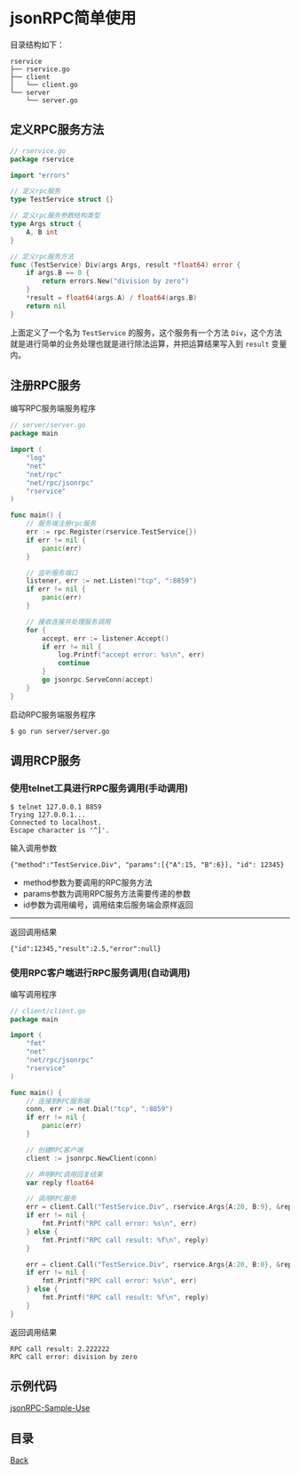 # jsonRPC简单使用

目录结构如下：

```shell
rservice
├── rservice.go
├── client
│   └── client.go
└── server
    └── server.go

```

## 定义RPC服务方法

```go
// rservice.go
package rservice

import "errors"

// 定义rpc服务
type TestService struct {}

// 定义rpc服务参数结构类型
type Args struct {
	A, B int
}

// 定义rpc服务方法
func (TestService) Div(args Args, result *float64) error {
	if args.B == 0 {
		return errors.New("division by zero")
	}
	*result = float64(args.A) / float64(args.B)
	return nil
}
```

上面定义了一个名为 `TestService` 的服务，这个服务有一个方法 `Div`，这个方法就是进行简单的业务处理也就是进行除法运算，并把运算结果写入到 `result` 变量内。

## 注册RPC服务

编写RPC服务端服务程序

```go
// server/server.go
package main

import (
	"log"
	"net"
	"net/rpc"
	"net/rpc/jsonrpc"
	"rservice"
)

func main() {
	// 服务端注册rpc服务
	err := rpc.Register(rservice.TestService{})
	if err != nil {
		panic(err)
	}

	// 监听服务端口
	listener, err := net.Listen("tcp", ":8859")
	if err != nil {
		panic(err)
	}

	// 接收连接并处理服务调用
	for {
		accept, err := listener.Accept()
		if err != nil {
			log.Printf("accept error: %s\n", err)
			continue
		}
		go jsonrpc.ServeConn(accept)
	}
}
```

启动RPC服务端服务程序

```shell
$ go run server/server.go
```

## 调用RCP服务

### 使用telnet工具进行RPC服务调用(手动调用)

```shell
$ telnet 127.0.0.1 8859
Trying 127.0.0.1...
Connected to localhost.
Escape character is '^]'.
```

输入调用参数

```shell
{"method":"TestService.Div", "params":[{"A":15, "B":6}], "id": 12345}
```

- method参数为要调用的RPC服务方法
- params参数为调用RPC服务方法需要传递的参数
- id参数为调用编号，调用结束后服务端会原样返回

----------------------------------------

返回调用结果

```shell
{"id":12345,"result":2.5,"error":null}
```

### 使用RPC客户端进行RPC服务调用(自动调用)

编写调用程序

```go
// client/client.go
package main

import (
	"fmt"
	"net"
	"net/rpc/jsonrpc"
	"rservice"
)

func main() {
	// 连接到RPC服务端
	conn, err := net.Dial("tcp", ":8859")
	if err != nil {
		panic(err)
	}

	// 创建RPC客户端
	client := jsonrpc.NewClient(conn)

	// 声明RPC调用回复结果
	var reply float64

	// 调用RPC服务
	err = client.Call("TestService.Div", rservice.Args{A:20, B:9}, &reply)
	if err != nil {
		fmt.Printf("RPC call error: %s\n", err)
	} else {
		fmt.Printf("RPC call result: %f\n", reply)
	}

	err = client.Call("TestService.Div", rservice.Args{A:20, B:0}, &reply)
	if err != nil {
		fmt.Printf("RPC call error: %s\n", err)
	} else {
		fmt.Printf("RPC call result: %f\n", reply)
	}
}
```

返回调用结果

```shell
RPC call result: 2.222222
RPC call error: division by zero
```

## 示例代码

[jsonRPC-Sample-Use](/code/golang/rservice)

## 目录
[Back](../../README.md)